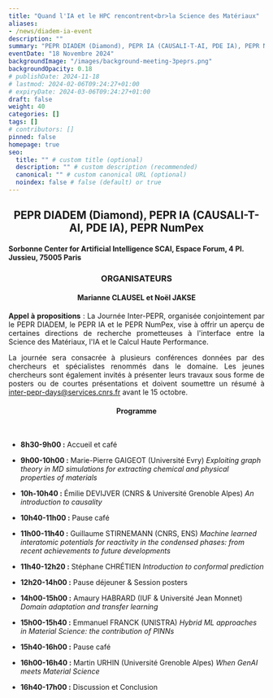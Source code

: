 ```yaml
---
title: "Quand l'IA et le HPC rencontrent<br>la Science des Matériaux"
aliases:
- /news/diadem-ia-event
description: ""
summary: "PEPR DIADEM (Diamond), PEPR IA (CAUSALI-T-AI, PDE IA), PEPR NumPex"
eventDate: "18 Novembre 2024"
backgroundImage: "/images/background-meeting-3peprs.png"
backgroundOpacity: 0.18
# publishDate: 2024-11-18
# lastmod: 2024-02-06T09:24:27+01:00
# expiryDate: 2024-03-06T09:24:27+01:00
draft: false
weight: 40
categories: []
tags: []
# contributors: []
pinned: false
homepage: true
seo:
  title: "" # custom title (optional)
  description: "" # custom description (recommended)
  canonical: "" # custom canonical URL (optional)
  noindex: false # false (default) or true
---
```


<div align="center">

## PEPR DIADEM (Diamond), PEPR IA (CAUSALI-T-AI, PDE IA), PEPR NumPex

</div>

#### Sorbonne Center for Artificial Intelligence SCAI, Espace Forum, 4 Pl. Jussieu, 75005 Paris

<div align="center">

### ORGANISATEURS

#### Marianne CLAUSEL et Noël JAKSE

</div>

<div align="justify">

**Appel à propositions** : La Journée Inter-PEPR, organisée conjointement par le PEPR DIADEM, le PEPR IA et le PEPR NumPex, vise à offrir un aperçu de certaines directions de recherche prometteuses à l'interface entre la Science des Matériaux, l'IA et le Calcul Haute Performance.

La journée sera consacrée à plusieurs conférences données par des chercheurs et spécialistes renommés dans le domaine. Les jeunes chercheurs sont également invités à présenter leurs travaux sous forme de posters ou de courtes présentations et doivent soumettre un résumé à <a href="mailto:inter-pepr-days@services.cnrs.fr">inter-pepr-days@services.cnrs.fr</a> avant le 15 octobre.

</div>

<div align="center">

#### Programme

</div>

<br/>

- **8h30-9h00 :** Accueil et café

- **9h00-10h00 :** Marie-Pierre GAIGEOT (Université Evry) *Exploiting graph theory in MD simulations for extracting chemical and physical properties of materials*
- **10h-10h40 :** Émilie DEVIJVER (CNRS & Université Grenoble Alpes) *An introduction to causality*

- **10h40-11h00 :** Pause café

- **11h00-11h40 :** Guillaume STIRNEMANN (CNRS, ENS) *Machine learned interatomic potentials for reactivity in the condensed phases: from recent achievements to future developments*
- **11h40-12h20 :** Stéphane CHRÉTIEN *Introduction to conformal prediction*

- **12h20-14h00 :** Pause déjeuner & Session posters

- **14h00-15h00 :** Amaury HABRARD (IUF & Université Jean Monnet) *Domain adaptation and transfer learning*
- **15h00-15h40 :** Emmanuel FRANCK (UNISTRA) *Hybrid ML approaches in Material Science: the contribution of PINNs*

<!-- - **15h00-15h40 :** Noël JAKSE and Émilie DEVIJVER (Université Grenoble Alpes) *Unsupervised topological learning and temporal simulations* -->

- **15h40-16h00 :** Pause café

- **16h00-16h40 :** Martin URHIN  (Université Grenoble Alpes) *When GenAI meets Material Science*
- **16h40-17h00 :** Discussion et Conclusion

<br/>
